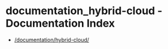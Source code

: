# documentation_hybrid-cloud - Documentation Index

- [/documentation/hybrid-cloud/](./_documentation_hybrid-cloud_.md)
